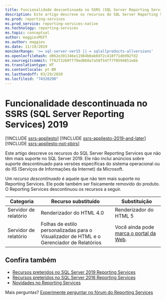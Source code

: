 ```yaml
---
title: Funcionalidade descontinuada no SSRS (SQL Server Reporting Services) 2019
description: Este artigo descreve os recursos do SQL Server Reporting Services que não têm mais suporte no SQL Server 2019.
ms.prod: reporting-services
ms.prod_service: reporting-services-native
ms.technology: reporting-services
ms.topic: conceptual
author: maggiesMSFT
ms.author: maggies
ms.date: 11/19/2019
monikerRange: '>= sql-server-ver15 || = sqlallproducts-allversions'
ms.openlocfilehash: d062e301346e11984b0ab0d72c418f71db992fd2
ms.sourcegitcommit: ff82f3260ff79ed860a7a58f54ff7f0594851e6b
ms.translationtype: HT
ms.contentlocale: pt-BR
ms.lasthandoff: 03/29/2020
ms.locfileid: "74320290"
---
```

# <a name="discontinued-functionality-in-sql-server-2019-reporting-services-ssrs"></a>Funcionalidade descontinuada no SSRS (SQL Server Reporting Services) 2019

[!INCLUDE [ssrs-appliesto](../includes/ssrs-appliesto.md)] [!INCLUDE [ssrs-appliesto-2019-and-later](../includes/ssrs-appliesto-2019-and-later.md)] [!INCLUDE [ssrs-appliesto-not-pbirs](../includes/ssrs-appliesto-not-pbirs.md)]

Este artigo descreve os recursos do SQL Server Reporting Services que não têm mais suporte no SQL Server 2019. Ele não inclui anúncios sobre suporte descontinuado para versões específicas do sistema operacional ou do IIS (Serviços de Informações da Internet) da Microsoft.

Um _recurso descontinuado_ é aquele que não tem mais suporte no Reporting Services. Ele pode também ser fisicamente removido do produto. O Reporting Services descontinuou os recursos a seguir.

| Categoria | Recurso substituído | Substituição |
| --- | --- | --- |
| Servidor de relatório | Renderizador do HTML 4.0 | Renderizador do HTML 5 |
| Servidor de relatório | Folhas de estilo personalizadas para o Visualizador de HTML e o Gerenciador de Relatórios | Você ainda pode [marca o portal da Web](branding-the-web-portal.md). |

## <a name="see-also"></a>Confira também

- [Recursos preteridos no SQL Server 2019 Reporting Services](deprecated-features-sql-server-2019-reporting-services-ssrs.md)
- [Recursos preteridos no SQL Server 2016 Reporting Services](deprecated-features-sql-server-2017-reporting-services-ssrs.md)  
- [Novidades no Reporting Services](../reporting-services/what-s-new-in-sql-server-reporting-services-ssrs.md)  

Mais perguntas? [Experimente perguntar no fórum do Reporting Services](https://go.microsoft.com/fwlink/?LinkId=620231)
